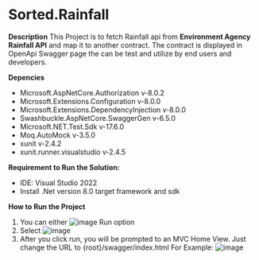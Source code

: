 # Sorted.Rainfall

**Description**
This Project is to fetch Rainfall api from **Environment Agency Rainfall API** and map it to another contract.
The contract is displayed in OpenApi Swagger page the can be test and utilize by end users and developers.

**Depencies**
- Microsoft.AspNetCore.Authorization v-8.0.2
- Microsoft.Extensions.Configuration v-8.0.0
- Microsoft.Extensions.DependencyInjection v-8.0.0
- Swashbuckle.AspNetCore.SwaggerGen v-6.5.0
- Microsoft.NET.Test.Sdk v-17.6.0
- Moq.AutoMock v-3.5.0
- xunit v-2.4.2
- xunit.runner.visualstudio v-2.4.5


**Requirement to Run the Solution:**
- IDE: Visual Studio 2022
- Install .Net version 8.0 target framework and sdk

**How to Run the Project**
1. You can either ![image](https://github.com/randolfsegubre/Sorted.Rainfall/assets/36976910/fd4e417e-bf49-4e4b-b011-57cfada10ce9)
 Run option
2. Select ![image](https://github.com/randolfsegubre/Sorted.Rainfall/assets/36976910/83c97f1c-0ff2-448a-afc1-735cccb40256)
3. After you click run, you will be prompted to an MVC Home View. Just change the URL to {root}/swagger/index.html
  For Example: ![image](https://github.com/randolfsegubre/Sorted.Rainfall/assets/36976910/5a2beae0-8877-44b3-951e-21c80aef1580)


  
